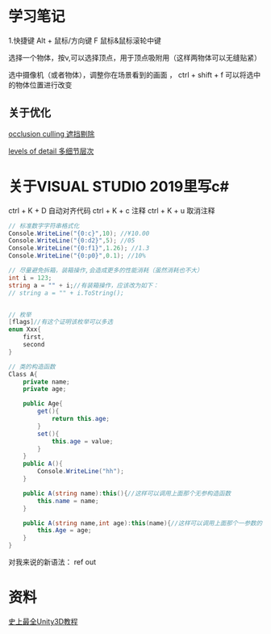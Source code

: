 # 学习笔记
1.快捷键
Alt + 鼠标/方向键
F
鼠标&鼠标滚轮中键

选择一个物体，按v,可以选择顶点，用于顶点吸附用（这样两物体可以无缝贴紧）

选中摄像机（或者物体），调整你在场景看到的画面 ， ctrl + shift + f 可以将选中的物体位置进行改变

## 关于优化
 [occlusion culling 遮挡剔除](https://www.bilibili.com/video/BV12s411g7gU?p=16)
 
 [levels of detail 多细节层次](https://www.bilibili.com/video/BV12s411g7gU?p=17)


# 关于VISUAL STUDIO 2019里写c#
ctrl + K + D 自动对齐代码
ctrl + K + c 注释
ctrl + K + u 取消注释

```c#
// 标准数字字符串格式化
Console.WriteLine("{0:c}",10); //¥10.00
Console.WriteLine("{0:d2}",5); //05
Console.WriteLine("{0:f1}",1.26); //1.3
Console.WriteLine("{0:p0}",0.1); //10%

// 尽量避免拆箱，装箱操作,会造成更多的性能消耗（虽然消耗也不大）
int i = 123;
string a = "" + i;//有装箱操作，应该改为如下：
// string a = "" + i.ToString();


// 枚举
[flags]//有这个证明该枚举可以多选
enum Xxx{
    first,
    second
}

// 类的构造函数
Class A{
    private name;
    private age;

    public Age{
        get(){
            return this.age;
        }
        set(){
            this.age = value;
        }
    }
    public A(){
        Console.WriteLine("hh");
    }

    public A(string name):this(){//这样可以调用上面那个无参构造函数
        this.name = name;
    }

    public A(string name,int age):this(name){//这样可以调用上面那个一参数的构造函数
        this.Age = age;
    }
}
```

对我来说的新语法：
ref
out

# 资料
[史上最全Unity3D教程](https://www.bilibili.com/video/BV12s411g7gU)